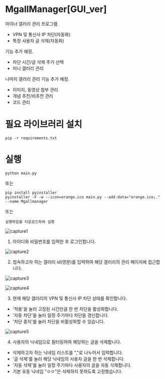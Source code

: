 # MgallManager[GUI_ver]

마이너 갤러리 관리 프로그램

-  VPN 및 통신사 IP 차단(자동화)
-  특정 사용자 글 삭제(자동화)

기능 추가 예정.

- 차단 시간/글 삭제 주기 선택
- 미니 갤러리 관리

나머지 갤러리 관리 기능 추가 예정.

- 이미지, 동영상 첨부 관리
- 개념 추천/비추천 관리
- 코드 관리

# 필요 라이브러리 설치
```
pip -r requirements.txt
```

# 실행
```
python main.py
```
또는
```
pip install pyinstaller
pyinstaller -F -w --icon=orange.ico main.py --add-data="orange.ico;." --name Mgallmanager
```
또는
```
실행파일을 다운로드하여 실행
```

![capture1](https://user-images.githubusercontent.com/65398406/147065794-668d8f6c-96f5-49fa-9d7f-7e44e970cdca.png)

1. 아이디와 비밀번호를 입력한 후 로그인합니다.

![capture2](https://user-images.githubusercontent.com/65398406/147081608-02d525ae-1885-483f-80d1-395962b82c50.png)

2. 접속하고자 하는 갤러리 id(영문)를 입력하여 해당 갤러리의 관리 페이지에 접근합니다.

![capture3](https://user-images.githubusercontent.com/65398406/147081646-fa29ec14-3dea-4676-a1cd-a355edf9f08c.png)

![capture4](https://user-images.githubusercontent.com/65398406/147081651-c215dd99-7ca3-4ad4-9a0e-517ee2ddbc24.png)

3. 현재 해당 갤러리의 VPN  및 통신사 IP 차단 상태를 확인합니다.
- '적용'을 눌러 고정된 시간만큼 한 번 차단을 활성화합니다.
- '자동 차단'을 눌러 일정 주기마다 차단을 갱신합니다.
- '차단 중지'를 눌러 차단을 비활성화할 수 있습니다.

![capture5](https://user-images.githubusercontent.com/65398406/147081654-fa559c75-f8b2-4c65-860d-37bd2cae2f85.png)

4. 사용자의 닉네임으로 필터링하여 해당하는 글을 삭제합니다.
- 삭제하고자 하는 닉네임 리스트를 ","로 나누어서 입력합니다.
- '글 삭제'를 눌러 해당 닉네임의 사용자 글을 한 번 삭제합니다.
- '자동 삭제'를 눌러 일정 주기마다 사용자의 글을 자동 삭제합니다.
- 기본 유동 닉네임 "ㅇㅇ"은 삭제하지 못하도록 고정했습니다.
